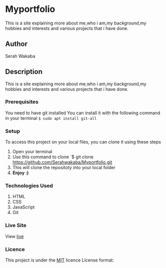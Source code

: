 # Myportfolio
This is a site explaining more about me,who i am,my background,my hobbies and interests and various projects that i have done.
## Author
Serah Wakaba
## Description
This is a site explaining more about me,who i am,my background,my hobbies and interests and various projects that i have done.
### Prerequisites
You need to have git installed
You can install it with the following command in your terminal
`$ sudo apt install git-all`
### Setup
To access this project on your local files, you can clone it using these steps
1. Open your terminal
1. Use this command to clone `$ git clone https://github.com/Serahwakaba/Myportfolio.git
1. This will clone the repositoty into your local folder
1. __Enjoy :)__
### Technologies Used
1. HTML
1. CSS
1. JavaScript
1. Git
### Live Site
View [live](https://Serahwakaba.github.io/Myportfolio.git)
### Licence
This project is under the [MIT](LICENSE) licence
License format:
